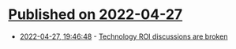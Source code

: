 # [Published on 2022-04-27](index.md)

* [2022-04-27, 19:46:48](https://news.ycombinator.com/item?id=31184851) - [Technology ROI discussions are broken](https://kenkantzer.com/technology-roi-discussions-are-broken/)
